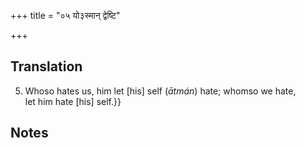 +++
title = "०५ यो३स्मान् द्वेष्टि"

+++
## Translation
5. Whoso hates us, him let \[his\] self (*ātmán*) hate; whomso we hate,  
let him hate \[his\] self.}}

## Notes

